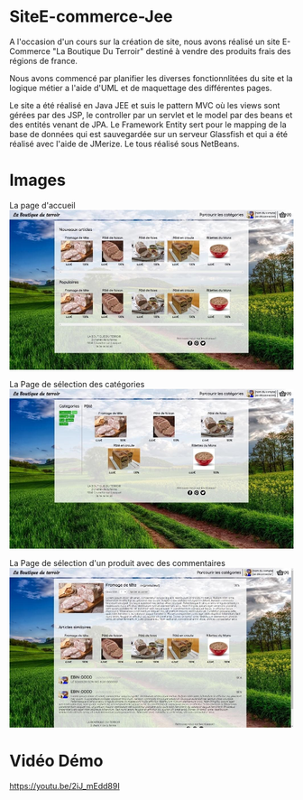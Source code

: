 # SiteE-commerce-Jee
A l'occasion d'un cours sur la création de site, nous avons réalisé un site E-Commerce "La Boutique Du Terroir" destiné à vendre des produits frais des régions de france.


Nous avons commencé par planifier les diverses fonctionnlitées du site et la logique métier a l'aide d'UML et de maquettage des différentes pages.

Le site a été réalisé en Java JEE et suis le pattern MVC où les views sont gérées par des JSP, le controller par un servlet et le model par des beans et des entités venant de JPA. 
Le Framework Entity sert pour le mapping de la base de données qui est sauvegardée sur un serveur Glassfish et qui a été réalisé avec l'aide de JMerize. Le tous réalisé sous NetBeans.


# Images
La page d'accueil
![Image: Capture d'écran de la page d'accueil](img/Accueil.jpg)


La Page de sélection des catégories
![Image: Capture d'écran de la page de sélection des catégories](img/Categories.jpg)


La Page de sélection d'un produit avec des commentaires
![Image: Capture d'écran de la page d'un produit](img/Produit.jpg)


# Vidéo Démo
https://youtu.be/2iJ_mEdd89I
